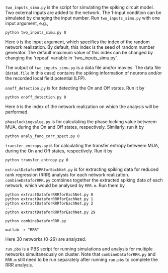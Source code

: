 `two_inputs_simu.py` is the script for simulating the spiking circuit model.
Two external inputs are added to the network. The 1-input condition can be simulated by changing the input number.
Run `two_inputs_simu.py` with one input argument, e.g.,

```
python two_inputs_simu.py 0
```

Here `0` is the input argument, which specifies the index of the random network realization.
By default, this index is the seed of random number generator.
The default maximum value of this index can be changed by changing the 'repeat' variable in 'two_inputs_simu.py'.

The output of `two_inputs_simu.py` is a data file and/or movies.
The data file (`data0.file` in this case) contains the spiking information of neurons and/or the recorded local field potential (LFP).

`onoff_detection.py` is for detecting the On and Off states.
Run it by
```
python onoff_detection.py 0
```
Here `0` is the index of the network realization on which the analysis will be performed.

`phaselockingvalue.py` is for calculating the phase locking value betweem MUA, during the On and Off states, respectively.
Similarly, run it by
```
python analy_fano_corr_spect.py 0
```

`transfer_entropy.py` is for calculating the transfer entropy betweem MUA, during the On and Off states, respectively.
Run it by
```
python transfer_entropy.py 0
```

`extractDataforRRRforEachNet.py` is for extracting spiking data for reduced rank regression (RRR) analysis for each network realization.
`combineDataforRRR.py` combines together the extracted spiking data of each network, which would be analysed by `RRR.m`.
Run them by
```
python extractDataforRRRforEachNet.py 0
python extractDataforRRRforEachNet.py 1
python extractDataforRRRforEachNet.py 2
...
python extractDataforRRRforEachNet.py 29

python combineDataforRRR.py 

matlab -r "RRR"
```
Here 30 networks (0-29) are analyzed. 


`run.pbs` is a PBS script for running simulations and analysis for multiple networks simultaneously on cluster.
Note that `combineDataforRRR.py` and `RRR.m` still need to be run separately after running `run.pbs` to complete the RRR analysis. 
